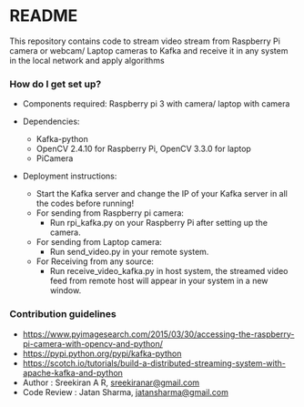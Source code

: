 # README #

This repository contains code to stream video stream from Raspberry Pi camera or webcam/ Laptop cameras to Kafka and receive it in any system in the local network and apply algorithms

### How do I get set up? ###

* Components required:
	Raspberry pi 3 with camera/ laptop with camera

* Dependencies:
	* Kafka-python
	* OpenCV 2.4.10 for Raspberry Pi, OpenCV 3.3.0 for laptop
	* PiCamera
	
* Deployment instructions:
	* Start the Kafka server and change the IP of your Kafka server in all the codes before running!
 	* For sending from Raspberry pi camera:
		* Run rpi_kafka.py on your Raspberry Pi after setting up the camera.
	* For sending from Laptop camera:
		* Run send_video.py in your remote system.
	* For Receiving from any source:
		* Run receive_video_kafka.py in host system, the streamed video feed from remote host will appear in your system in a new window.

### Contribution guidelines ###

* https://www.pyimagesearch.com/2015/03/30/accessing-the-raspberry-pi-camera-with-opencv-and-python/
* https://pypi.python.org/pypi/kafka-python
* https://scotch.io/tutorials/build-a-distributed-streaming-system-with-apache-kafka-and-python
* Author : Sreekiran A R, sreekiranar@gmail.com
* Code Review : Jatan Sharma, jatansharma@gmail.com
